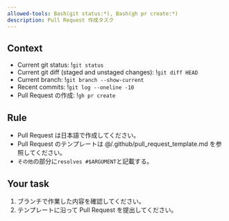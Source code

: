 ```yaml
---
allowed-tools: Bash(git status:*), Bash(gh pr create:*)
description: Pull Request 作成タスク
---
```


## Context

- Current git status: !`git status`
- Current git diff (staged and unstaged changes): !`git diff HEAD`
- Current branch: !`git branch --show-current`
- Recent commits: !`git log --oneline -10`
- Pull Request の作成: !`gh pr create`

## Rule

- Pull Request は日本語で作成してください。
- Pull Request のテンプレートは @/.github/pull_request_template.md を参照してください。
- `その他`の部分に`resolves #$ARGUMENT`と記載する。

## Your task

1. ブランチで作業した内容を確認してください。
2. テンプレートに沿って Pull Request を提出してください。
